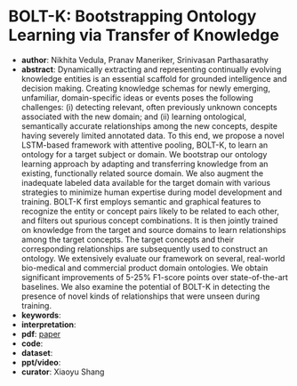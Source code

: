 # BOLT-K: Bootstrapping Ontology Learning via Transfer of Knowledge
- **author**: Nikhita Vedula, Pranav Maneriker, Srinivasan Parthasarathy  
- **abstract**: Dynamically extracting and representing continually evolving knowledge entities is an essential scaffold for grounded intelligence and decision making. Creating knowledge schemas for newly emerging, unfamiliar, domain-specific ideas or events poses the following challenges: (i) detecting relevant, often previously unknown concepts associated with the new domain; and (ii) learning ontological, semantically accurate relationships among the new concepts, despite having severely limited annotated data. To this end, we propose a novel LSTM-based framework with attentive pooling, BOLT-K, to learn an ontology for a target subject or domain. We bootstrap our ontology learning approach by adapting and transferring knowledge from an existing, functionally related source domain. We also augment the inadequate labeled data available for the target domain with various strategies to minimize human expertise during model development and training. BOLT-K first employs semantic and graphical features to recognize the entity or concept pairs likely to be related to each other, and filters out spurious concept combinations. It is then jointly trained on knowledge from the target and source domains to learn relationships among the target concepts. The target concepts and their corresponding relationships are subsequently used to construct an ontology. We extensively evaluate our framework on several, real-world bio-medical and commercial product domain ontologies. We obtain significant improvements of 5-25% F1-score points over state-of-the-art baselines. We also examine the potential of BOLT-K in detecting the presence of novel kinds of relationships that were unseen during training. 
- **keywords**: 
- **interpretation**: 
- **pdf**: [paper](https://dl.acm.org/doi/10.1145/3308558.3313511)
- **code**:
- **dataset**: 
- **ppt/video**:
- **curator**: Xiaoyu Shang 
